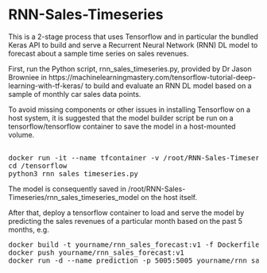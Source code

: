 # RNN-Sales-Timeseries
This is a 2-stage process that uses Tensorflow and in particular the bundled Keras API to build and serve a Recurrent Neural Network (RNN) DL model to forecast about a sample time series on sales revenues.
<p>
First, run the Python script, rnn_sales_timeseries.py, provided by Dr Jason Browniee in https://machinelearningmastery.com/tensorflow-tutorial-deep-learning-with-tf-keras/ to build and evaluate an RNN DL model based on a sample of monthly car sales data points.
<p>
To avoid missing components or other issues in installing Tensorflow on a host system, it is suggested that the model builder script be run on a tensorflow/tensorflow container to save the model in a host-mounted volume.
<p>
<pre> 
docker run -it --name tfcontainer -v /root/RNN-Sales-Timeseries:/tensorflow tensorflow/tensorflow
cd /tensorflow
python3 rnn_sales_timeseries.py
</pre>
The model is consequently saved in /root/RNN-Sales-Timeseries/rnn_sales_timeseries_model on the host itself.
<p>
<p>
After that, deploy a tensorflow container to load and serve the model by predicting the sales revenues of a particular month based on the past 5 months, e.g.
<p>
<pre>
docker build -t yourname/rnn_sales_forecast:v1 -f Dockerfile .
docker push yourname/rnn_sales_forecast:v1
docker run -d --name prediction -p 5005:5005 yourname/rnn_sales_forecast:v1
</pre>
